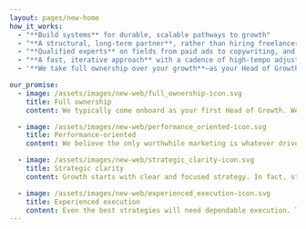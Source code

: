 ```yaml
---
layout: pages/new-home
how_it_works:
  - "**Build systems** for durable, scalable pathways to growth"
  - "**A structural, long-term partner**, rather than hiring freelancers on project-based stuff"
  - "**Qualified experts** on fields from paid ads to copywriting, and sales funnels to analytics"
  - "**A fast, iterative approach** with a cadence of high-tempo adjustments & experimentation"
  - '**We take full ownership over your growth**—as your Head of Growth we’ll do whatever is needed to hit your growth targets… even if some of that work is technically not “marketing”'

our_promise:
  - image: /assets/images/new-web/full_ownership-icon.svg
    title: Full ownership
    content: We typically come onboard as your first Head of Growth. We take ownership over everything from growth strategy to execution.

  - image: /assets/images/new-web/performance_oriented-icon.svg
    title: Performance-oriented
    content: We believe the only worthwhile marketing is whatever drives sales and revenue growth. Anything else is just excuses or busywork.

  - image: /assets/images/new-web/strategic_clarity-icon.svg
    title: Strategic clarity
    content: Growth starts with clear and focused strategy. In fact, strategic clarity and systems-thinking beats “growth hacking” any day of the week.

  - image: /assets/images/new-web/experienced_execution-icon.svg
    title: Experienced execution
    content: Even the best strategies will need dependable execution. Trust our specialists to hit objectives quickly and efficiently.
---
```

